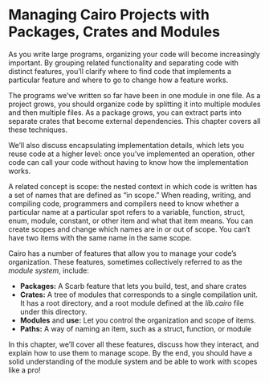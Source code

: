 # Managing Cairo Projects with Packages, Crates and Modules

As you write large programs, organizing your code will become increasingly
important. By grouping related functionality and separating code with distinct
features, you’ll clarify where to find code that implements a particular
feature and where to go to change how a feature works.

The programs we’ve written so far have been in one module in one file. As a
project grows, you should organize code by splitting it into multiple modules
and then multiple files. As a package grows, you can extract parts into
separate crates that become external dependencies. This chapter covers all
these techniques.

We’ll also discuss encapsulating implementation details, which lets you reuse
code at a higher level: once you’ve implemented an operation, other code can
call your code without having to know how the
implementation works.

A related concept is scope: the nested context in which code is written has a
set of names that are defined as “in scope.” When reading, writing, and
compiling code, programmers and compilers need to know whether a particular
name at a particular spot refers to a variable, function, struct, enum, module,
constant, or other item and what that item means. You can create scopes and
change which names are in or out of scope. You can’t have two items with the
same name in the same scope.

Cairo has a number of features that allow you to manage your code’s
organization. These features, sometimes
collectively referred to as the _module system_, include:

- **Packages:** A Scarb feature that lets you build, test, and share crates
- **Crates:** A tree of modules that corresponds to a single compilation unit.
  It has a root directory, and a root module defined at the _lib.cairo_ file under this directory.
- **Modules** and **use:** Let you control the organization and scope of items.
- **Paths:** A way of naming an item, such as a struct, function, or module

In this chapter, we’ll cover all these features, discuss how they interact, and
explain how to use them to manage scope. By the end, you should have a solid
understanding of the module system and be able to work with scopes like a pro!

